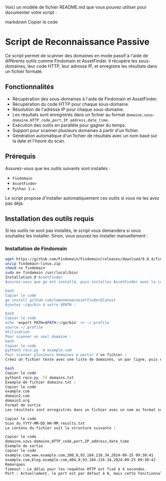 Voici un modèle de fichier README.md que vous pouvez utiliser pour documenter votre script :

markdown
Copier le code
# Script de Reconnaissance Passive

Ce script permet de scanner des domaines en mode passif à l'aide de différents outils comme Findomain et AssetFinder. Il récupère les sous-domaines, leur code HTTP, leur adresse IP, et enregistre les résultats dans un fichier formaté.

## Fonctionnalités

- Récupération des sous-domaines à l'aide de Findomain et AssetFinder.
- Récupération du code HTTP pour chaque sous-domaine.
- Résolution de l'adresse IP pour chaque sous-domaine.
- Les résultats sont enregistrés dans un fichier au format `domaine,sous-domaine,HTTP_code,port,IP_address,date_time`.
- Exécution des outils en parallèle pour gagner du temps.
- Support pour scanner plusieurs domaines à partir d'un fichier.
- Génération automatique d'un fichier de résultats avec un nom basé sur la date et l'heure du scan.

## Prérequis

Assurez-vous que les outils suivants sont installés :

- `Findomain`
- `AssetFinder`
- `Python 3.x`

Le script propose d'installer automatiquement ces outils si vous ne les avez pas déjà.

## Installation des outils requis

Si les outils ne sont pas installés, le script vous demandera si vous souhaitez les installer. Sinon, vous pouvez les installer manuellement :

### Installation de Findomain

```bash
wget https://github.com/Findomain/Findomain/releases/download/9.0.4/findomain-linux.zip
unzip findomain-linux.zip
chmod +x findomain
sudo mv findomain /usr/local/bin/
Installation d'AssetFinder
Assurez-vous que go est installé, puis installez AssetFinder avec la commande suivante :

bash
Copier le code
go install github.com/tomnomnom/assetfinder@latest
Ajoutez ~/go/bin à votre $PATH :

bash
Copier le code
echo 'export PATH=$PATH:~/go/bin' >> ~/.profile
source ~/.profile
Utilisation
Pour scanner un seul domaine :
bash
Copier le code
python3 reco.py -d example.com
Pour scanner plusieurs domaines à partir d'un fichier :
Créez un fichier texte avec une liste de domaines, un par ligne, puis exécutez :

bash
Copier le code
python3 reco.py -fd domains.txt
Exemple de fichier domains.txt :
Copier le code
example.com
domain2.com
domain3.org
Format de sortie
Les résultats sont enregistrés dans un fichier avec un nom au format suivant :

Copier le code
Scan_du_YYYY-MM-DD_HH-MM_results.txt
Le contenu du fichier suit la structure suivante :

Copier le code
domaine,sous-domaine,HTTP_code,port,IP_address,date_time
Exemple de sortie
Copier le code
example.com,www.example.com,200,0,93.184.216.34,2024-09-25 09:30:41
example.com,blog.example.com,404,0,93.184.216.34,2024-09-25 09:30:42
Remarques
Timeout : Le délai pour les requêtes HTTP est fixé à 4 secondes.
Port : Actuellement, le port est par défaut à 0, mais cette fonctionnalité peut être étendue à l'avenir.
